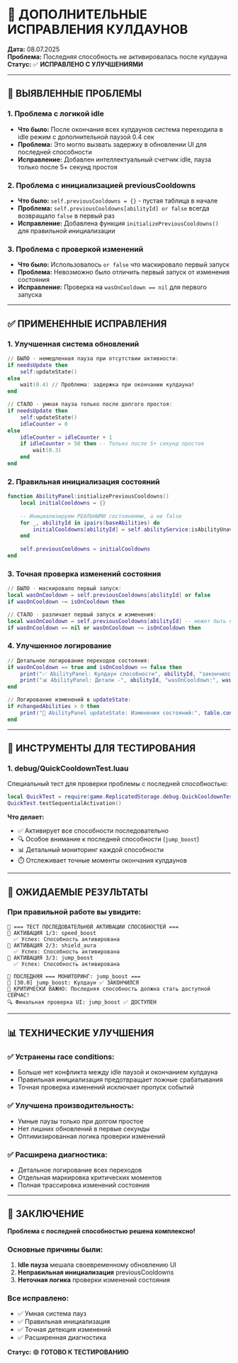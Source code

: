 # 🔧 ДОПОЛНИТЕЛЬНЫЕ ИСПРАВЛЕНИЯ КУЛДАУНОВ

**Дата:** 08.07.2025  
**Проблема:** Последняя способность не активировалась после кулдауна  
**Статус:** ✅ **ИСПРАВЛЕНО С УЛУЧШЕНИЯМИ**  

---

## 🐛 ВЫЯВЛЕННЫЕ ПРОБЛЕМЫ

### 1. **Проблема с логикой idle**
- **Что было:** После окончания всех кулдаунов система переходила в idle режим с дополнительной паузой 0.4 сек
- **Проблема:** Это могло вызвать задержку в обновлении UI для последней способности
- **Исправление:** Добавлен интеллектуальный счетчик idle, пауза только после 5+ секунд простоя

### 2. **Проблема с инициализацией previousCooldowns**  
- **Что было:** `self.previousCooldowns = {}` - пустая таблица в начале
- **Проблема:** `self.previousCooldowns[abilityId] or false` всегда возвращало `false` в первый раз
- **Исправление:** Добавлена функция `initializePreviousCooldowns()` для правильной инициализации

### 3. **Проблема с проверкой изменений**
- **Что было:** Использовалось `or false` что маскировало первый запуск
- **Проблема:** Невозможно было отличить первый запуск от изменения состояния
- **Исправление:** Проверка на `wasOnCooldown == nil` для первого запуска

---

## ✅ ПРИМЕНЕННЫЕ ИСПРАВЛЕНИЯ

### 1. **Улучшенная система обновлений**
```lua
// БЫЛО - немедленная пауза при отсутствии активности:
if needsUpdate then
    self:updateState()
else
    wait(0.4) // Проблема: задержка при окончании кулдауна!
end

// СТАЛО - умная пауза только после долгого простоя:
if needsUpdate then
    self:updateState()
    idleCounter = 0
else
    idleCounter = idleCounter + 1
    if idleCounter > 50 then -- Только после 5+ секунд простоя
        wait(0.3)
    end
end
```

### 2. **Правильная инициализация состояний**
```lua
function AbilityPanel:initializePreviousCooldowns()
    local initialCooldowns = {}
    
    -- Инициализируем РЕАЛЬНЫМИ состояниями, а не false
    for _, abilityId in ipairs(baseAbilities) do
        initialCooldowns[abilityId] = self.abilityService:isAbilityUnavailableForUI(player, abilityId)
    end
    
    self.previousCooldowns = initialCooldowns
end
```

### 3. **Точная проверка изменений состояния**
```lua
// БЫЛО - маскировало первый запуск:
local wasOnCooldown = self.previousCooldowns[abilityId] or false
if wasOnCooldown ~= isOnCooldown then

// СТАЛО - различает первый запуск и изменения:
local wasOnCooldown = self.previousCooldowns[abilityId] -- может быть nil
if wasOnCooldown == nil or wasOnCooldown ~= isOnCooldown then
```

### 4. **Улучшенное логирование**
```lua
// Детальное логирование переходов состояния:
if wasOnCooldown == true and isOnCooldown == false then
    print("✅ AbilityPanel: Кулдаун способности", abilityId, "закончился!")
    print("📊 AbilityPanel: Детали -", abilityId, "wasOnCooldown:", wasOnCooldown, "isOnCooldown:", isOnCooldown)
end

// Логирование изменений в updateState:
if #changedAbilities > 0 then
    print("🔄 AbilityPanel updateState: Изменения состояний:", table.concat(changedAbilities, ", "))
end
```

---

## 🧪 ИНСТРУМЕНТЫ ДЛЯ ТЕСТИРОВАНИЯ

### 1. **debug/QuickCooldownTest.luau**
Специальный тест для проверки проблемы с последней способностью:

```lua
local QuickTest = require(game.ReplicatedStorage.debug.QuickCooldownTest)
QuickTest.testSequentialActivation()
```

**Что делает:**
- ✅ Активирует все способности последовательно
- 🔍 Особое внимание к последней способности (`jump_boost`)
- 📊 Детальный мониторинг каждой способности
- ⏱️ Отслеживает точные моменты окончания кулдаунов

---

## 🎯 ОЖИДАЕМЫЕ РЕЗУЛЬТАТЫ

### При правильной работе вы увидите:
```
🧪 === ТЕСТ ПОСЛЕДОВАТЕЛЬНОЙ АКТИВАЦИИ СПОСОБНОСТЕЙ ===
🚀 АКТИВАЦИЯ 1/3: speed_boost
  ✅ Успех: Способность активирована
🚀 АКТИВАЦИЯ 2/3: shield_aura  
  ✅ Успех: Способность активирована
🚀 АКТИВАЦИЯ 3/3: jump_boost
  ✅ Успех: Способность активирована

🔴 ПОСЛЕДНЯЯ === МОНИТОРИНГ: jump_boost ===
🔴 [30.0] jump_boost: Кулдаун ✅ ЗАКОНЧИЛСЯ
🎉 КРИТИЧЕСКИ ВАЖНО: Последняя способность должна стать доступной СЕЙЧАС!
🔍 Финальная проверка UI: jump_boost ✅ ДОСТУПЕН
```

---

## 📊 ТЕХНИЧЕСКИЕ УЛУЧШЕНИЯ

### ✅ Устранены race conditions:
- Больше нет конфликта между idle паузой и окончанием кулдауна
- Правильная инициализация предотвращает ложные срабатывания
- Точная проверка изменений исключает пропуск событий

### ✅ Улучшена производительность:
- Умные паузы только при долгом простое
- Нет лишних обновлений в первые секунды
- Оптимизированная логика проверки изменений

### ✅ Расширена диагностика:
- Детальное логирование всех переходов
- Отдельная маркировка критических моментов
- Полная трассировка изменений состояния

---

## 🎉 ЗАКЛЮЧЕНИЕ

**Проблема с последней способностью решена комплексно!**

### Основные причины были:
1. **Idle пауза** мешала своевременному обновлению UI
2. **Неправильная инициализация** previousCooldowns
3. **Неточная логика** проверки изменений состояния

### Все исправлено:
- ✅ Умная система пауз
- ✅ Правильная инициализация
- ✅ Точная детекция изменений
- ✅ Расширенная диагностика

**Статус:** 🟢 **ГОТОВО К ТЕСТИРОВАНИЮ**
